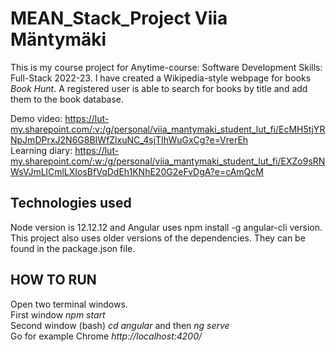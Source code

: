 # MEAN_Stack_Project Viia Mäntymäki  
This is my course project for Anytime-course: Software Development Skills: Full-Stack 2022-23. I have created a Wikipedia-style webpage for books *Book Hunt*.
A registered user is able to search for books by title and add them to the book database. 

Demo video: https://lut-my.sharepoint.com/:v:/g/personal/viia_mantymaki_student_lut_fi/EcMH5tjYRNpJmDPrxJ2N6G8BIWfZlxuNC_4sjTIhWuGxCg?e=VrerEh  
Learning diary: https://lut-my.sharepoint.com/:w:/g/personal/viia_mantymaki_student_lut_fi/EXZo9sRNWsVJmLlCmlLXIosBfVqDdEh1KNhE20G2eFvDgA?e=cAmQcM

## Technologies used
Node version is 12.12.12 and Angular uses npm install -g angular-cli version. 
This project also uses older versions of the dependencies. They can be found in the package.json file. 

## HOW TO RUN  
Open two terminal windows.  
First window *npm start*  
Second window (bash) *cd angular* and then *ng serve*  
Go for example Chrome *http://localhost:4200/*
